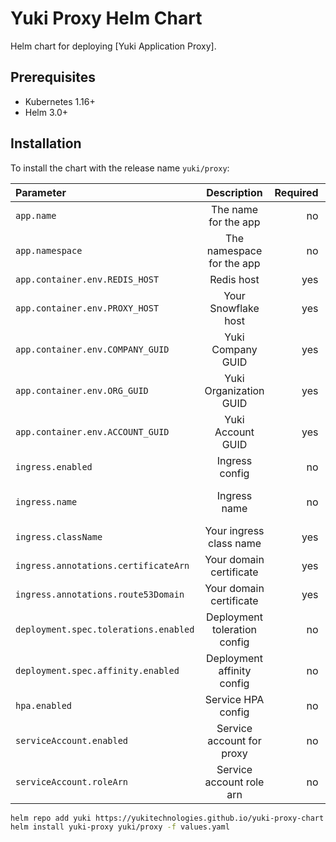# Yuki Proxy Helm Chart

Helm chart for deploying [Yuki Application Proxy].

## Prerequisites

-  Kubernetes 1.16+
-  Helm 3.0+

## Installation

To install the chart with the release name `yuki/proxy`:

| Parameter                             |         Description          | Required |      Default       |
|:--------------------------------------|:----------------------------:|---------:|:------------------:|
| `app.name`                            |     The name for the app     |       no |     yuki-proxy     |
| `app.namespace`                       |  The namespace for the app   |       no |     yuki-proxy     |
| `app.container.env.REDIS_HOST`        |          Redis host          |      yes |        none        |
| `app.container.env.PROXY_HOST`        |     Your Snowflake host      |      yes |        none        |
| `app.container.env.COMPANY_GUID`      |      Yuki Company GUID       |      yes |        none        |
| `app.container.env.ORG_GUID`          |    Yuki Organization GUID    |      yes |        none        |
| `app.container.env.ACCOUNT_GUID`      |      Yuki Account GUID       |      yes |        none        |
| `ingress.enabled`                     |        Ingress config        |       no |        true        |
| `ingress.name`                        |         Ingress name         |       no | yuki-proxy-ingress |
| `ingress.className`                   |   Your ingress class name    |      yes |        none        |
| `ingress.annotations.certificateArn`  |   Your domain certificate    |      yes |        none        |
| `ingress.annotations.route53Domain`   |   Your domain certificate    |      yes |        none        |
| `deployment.spec.tolerations.enabled` | Deployment toleration config |       no |       false        |
| `deployment.spec.affinity.enabled`    |  Deployment affinity config  |       no |       false        |
| `hpa.enabled`                         |      Service HPA config      |       no |        true        |
| `serviceAccount.enabled`              |  Service account for proxy   |       no |       false        |
| `serviceAccount.roleArn`              |   Service account role arn   |       no |         ""         |


```bash
helm repo add yuki https://yukitechnologies.github.io/yuki-proxy-chart
helm install yuki-proxy yuki/proxy -f values.yaml
```


